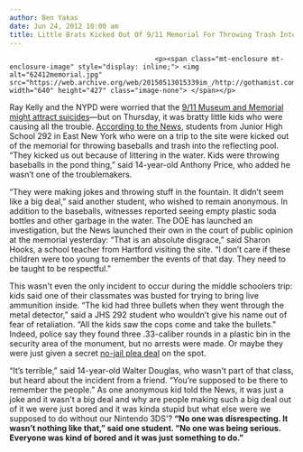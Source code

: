 ```yaml
---
author: Ben Yakas
date: Jun 24, 2012 10:00 am
title: Little Brats Kicked Out Of 9/11 Memorial For Throwing Trash Into Reflecting Pools
---
```


	
										<p><span class="mt-enclosure mt-enclosure-image" style="display: inline;"> <img alt="62412memorial.jpg" src="https://web.archive.org/web/20150513015339im_/http://gothamist.com/attachments/byakas/62412memorial.jpg" width="640" height="427" class="image-none"> </span></p>

<p>Ray Kelly and the NYPD were worried that the <a href="https://web.archive.org/web/20150513015339/http://gothamist.com/tags/911memorial">9/11 Museum and Memorial</a> <a href="https://web.archive.org/web/20150513015339/http://gothamist.com/2012/02/16/suicidal_mourners_just_one_of_ray_k.php">might attract suicides</a>&#x2014;but on Thursday, it was bratty little kids who were causing all the trouble. <a href="https://web.archive.org/web/20150513015339/http://www.nydailynews.com/news/city-school-kids-evicted-9-11-memorial-site-dropping-trash-fountains-field-trip-article-1.1101358">According to the News</a>, students from Junior High School 292 in East New York who were on a trip to the site were kicked out of the memorial for throwing baseballs and trash into the reflecting pool. &#x201C;They kicked us out because of littering in the water. Kids were throwing baseballs in the pond thing,&#x201D; said 14-year-old Anthony Price, who added he wasn&#x2019;t one of the troublemakers.</p>

<p>&#x201C;They were making jokes and throwing stuff in the fountain. It didn&#x2019;t seem like a big deal,&#x201D; said another student, who wished to remain anonymous. In addition to the baseballs, witnesses reported seeing empty plastic soda bottles and other garbage in the water. The DOE has launched an investigation, but the News launched their own in the court of public opinion at the memorial yesterday: &#x201C;That is an absolute disgrace,&#x201D; said Sharon Hooks, a school teacher from Hartford visiting the site. &#x201C;I don&#x2019;t care if these children were too young to remember the events of that day. They need to be taught to be respectful.&quot;</p>

<p>This wasn&apos;t even the only incident to occur during the middle schoolers trip: kids said one of their classmates was busted for trying to bring live ammunition inside. &#x201C;The kid had three bullets when they went through the metal detector,&#x201D; said a JHS 292 student who wouldn&#x2019;t give his name out of fear of retaliation. &#x201C;All the kids saw the cops come and take the bullets.&quot; Indeed, police say they found three .33-caliber rounds in a plastic bin in the security area of the monument, but no arrests were made. Or maybe they were just given a secret <a href="https://web.archive.org/web/20150513015339/http://gothamist.com/2012/03/19/gun-toting_911_memorial_tourist_get.php">no-jail plea deal</a> on the spot.</p>

<p>&#x201C;It&#x2019;s terrible,&#x201D; said 14-year-old Walter Douglas, who wasn&apos;t part of that class, but heard about the incident from a friend. &#x201C;You&#x2019;re supposed to be there to remember the people.&#x201D; As one anonymous kid told the News, it was just a joke and it wasn&apos;t a big deal and why are people making such a big deal out of it we were just bored and it was kinda stupid but what else were we supposed to do without our Nintendo 3DS&apos;? <strong>&#x201C;No one was disrespecting. It wasn&#x2019;t nothing like that,&#x201D; said one student. &#x201C;No one was being serious. Everyone was kind of bored and it was just something to do.&#x201D;</strong></p>					
										
									
				